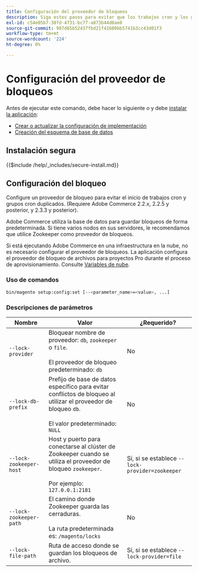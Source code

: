 ```yaml
---
title: Configuración del proveedor de bloqueos
description: Siga estos pasos para evitar que los trabajos cron y los grupos cron duplicados se ejecuten en la implementación de Adobe Commerce.
exl-id: c54e05b7-38fd-4731-bc77-a873b44d0ae8
source-git-commit: 987d65b52437fbd21f41600bb5741b3cc43d01f3
workflow-type: tm+mt
source-wordcount: '224'
ht-degree: 0%

---
```


# Configuración del proveedor de bloqueos

Antes de ejecutar este comando, debe hacer lo siguiente *o* y debe [instalar la aplicación](../advanced.md):

* [Crear o actualizar la configuración de implementación](deployment.md)
* [Creación del esquema de base de datos](database.md)

## Instalación segura

{{$include /help/_includes/secure-install.md}}

## Configuración del bloqueo

Configure un proveedor de bloqueo para evitar el inicio de trabajos cron y grupos cron duplicados. (Requiere Adobe Commerce 2.2.x, 2.2.5 y posterior, y 2.3.3 y posterior).

Adobe Commerce utiliza la base de datos para guardar bloqueos de forma predeterminada. Si tiene varios nodos en sus servidores, le recomendamos que utilice Zookeeper como proveedor de bloqueos.

Si está ejecutando Adobe Commerce en una infraestructura en la nube, no es necesario configurar el proveedor de bloqueos. La aplicación configura el proveedor de bloqueo de archivos para proyectos Pro durante el proceso de aprovisionamiento. Consulte [Variables de nube](https://experienceleague.adobe.com/es/docs/commerce-cloud-service/user-guide/configure/env/stage/variables-cloud).

### Uso de comandos

```bash
bin/magento setup:config:set [--<parameter_name>=<value>, ...]
```

### Descripciones de parámetros

| Nombre | Valor | ¿Requerido? |
|--- |--- |--- |
| `--lock-provider` | Bloquear nombre de proveedor: `db`, `zookeeper` o `file`.<br><br>El proveedor de bloqueo predeterminado: `db` | No |
| `--lock-db-prefix` | Prefijo de base de datos específico para evitar conflictos de bloqueo al utilizar el proveedor de bloqueo `db`.<br><br>El valor predeterminado: `NULL` | No |
| `--lock-zookeeper-host` | Host y puerto para conectarse al clúster de Zookeeper cuando se utiliza el proveedor de bloqueo `zookeeper`.<br><br>Por ejemplo: `127.0.0.1:2181` | Sí, si se establece `--lock-provider=zookeeper` |
| `--lock-zookeeper-path` | El camino donde Zookeeper guarda las cerraduras.<br><br>La ruta predeterminada es: `/magento/locks` | No |
| `--lock-file-path` | Ruta de acceso donde se guardan los bloqueos de archivo. | Sí, si se establece `--lock-provider=file` |
